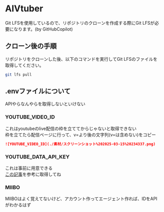 # AIVtuber

Git LFSを使用しているので、リポジトリのクローンを作成する際にGit LFSが必要になります。(by GitHubCopilot)

## クローン後の手順

リポジトリをクローンした後、以下のコマンドを実行してGit LFSのファイルを取得してください。

```bash
git lfs pull
```

## .envファイルについて

APIやらなんやらを取得しないといけない

### YOUTUBE_VIDEO_ID

これはyoutubeのlive配信の枠を立ててからじゃないと取得できない  
枠を立てたら配信ページに行って、v=より後の文字列(v=は含めない)をコピー

```markdown
![YOUTUBE_VIDEO_ID](./素材/スクリーンショット%202025-03-15%20234337.png)
```

### YOUTUBE_DATA_API_KEY

これは事前に用意できる  
[この記事](https://qiita.com/shinkai_/items/10a400c25de270cb02e4)を参考に取得してね

### MIIBO

MIIBOはよく覚えてないけど、アカウント作ってエージェント作れば、IDをAPIがわかるはず